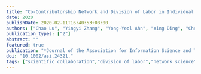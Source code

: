 ```yaml
---
title: "Co-Contributorship Network and Division of Labor in Individual Scientific Collaborations"
date: 2020
publishDate: 2020-02-11T16:40:53+08:00
authors: ["Chao Lu", "Yingyi Zhang", "Yong-Yeol Ahn", "Ying Ding", "Chenwei Zhang", "Danan Ma"]
publication_types: ["2"]
abstract: ""
featured: true
publication: "*Journal of the Association for Information Science and Technology*"
doi: "10.1002/asi.24321."
tags: ["scientific collaboration","division of labor","network science","author contribution statement",]
---
```


